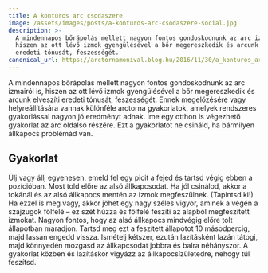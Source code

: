 ```yaml
---
title: A kontúros arc csodaszere
image: /assets/images/posts/a-konturos-arc-csodaszere-social.jpg
description: >-
  A mindennapos bőrápolás mellett nagyon fontos gondoskodnunk az arc izmairól is,
  hiszen az ott lévő izmok gyengülésével a bőr megereszkedik és arcunk elveszíti
  eredeti tónusát, feszességét.
canonical_url: https://arctornamonival.blog.hu/2016/11/30/a_konturos_arc_csodaszere
---
```


A mindennapos bőrápolás mellett nagyon fontos gondoskodnunk az arc izmairól is,
hiszen az ott lévő izmok gyengülésével a bőr megereszkedik és arcunk elveszíti
eredeti tónusát, feszességét. Ennek megelőzésére vagy helyreállítására vannak
különféle arctorna gyakorlatok, amelyek rendszeres gyakorlással nagyon jó
eredményt adnak. Íme egy otthon is végezhető gyakorlat az arc oldalsó részére.
Ezt a gyakorlatot ne csináld, ha bármilyen állkapocs problémád van.

## Gyakorlat

Ülj vagy állj egyenesen, emeld fel egy picit a fejed és tartsd végig ebben a
pozícióban. Most told előre az alsó állkapcsodat. Ha jól csinálod, akkor a
tokánál és az alsó állkapocs mentén az izmok megfeszülnek. (Tapintsd ki!) Ha
ezzel is meg vagy, akkor jöhet egy nagy széles vigyor, aminek a végén a
szájzugok fölfelé – ez szét húzza és fölfelé feszíti az alapból megfeszített
izmokat. Nagyon fontos, hogy az alsó állkapocs mindvégig előre tolt állapotban
maradjon. Tartsd meg ezt a feszített állapotot 10 másodpercig, majd lassan
engedd vissza. Ismételj kétszer, ezután lazításként lazán tátogj, majd könnyedén
mozgasd az állkapcsodat jobbra és balra néhányszor. A gyakorlat közben és
lazításkor vigyázz az állkapocsízületedre, nehogy túl feszítsd.
